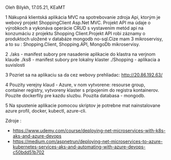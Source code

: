 Oleh Bilykh, 17.05.21, KEaMT

1 Nákupná klientská aplikácia MVC na spotrebovanie zdroja Api, ktorým je webový projekt ShoppingClient Asp.Net MVC. Projekt API ma údaje o výrobkoch a vykonáva operácie CRUD s vystavením metód api na konzumáciu z projektu Shopping Client.Projekt API robi záznamy o produktoch uložené v databáze mongodb no-sql.Cize mam 3 mikroservisy, a to su : Shopping.Client, Shopping.API, MongoDb mikroservisy.

2 ./aks - manifest subory pre nasadenie aplikacie do klastra na verjnom klaude
  ./ks8 - manifest subory pre lokalny klaster
  ./Shopping - aplikacia a suvislosti

3 Pozriet sa na aplikaciu sa da cez webovy prehliadac: http://20.86.192.63/

4 Pouzity verejny klaud - Azure, v nom vytvorene: resourse group, container     registry, vytvoreny klaster s pripojenim do registra kontainerov. Pouzite dockerfily pre kazdu sluzbu. Pouzita databasa - mongodb.

5 Na spustenie aplikacie pomocou skriptov je potrebne mat nainstalovane azure profil, docker, kubectl, azure-cli.


Zdroje : 
 - https://www.udemy.com/course/deploying-net-microservices-with-k8s-aks-and-azure-devops
 - https://medium.com/aspnetrun/deploying-net-microservices-to-azure-kubernetes-services-aks-and-automating-with-azure-devops-c50bdd51b702